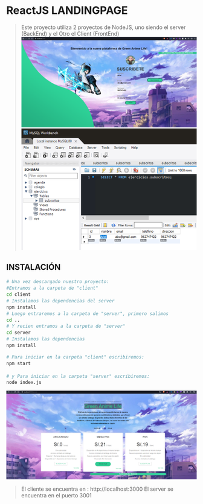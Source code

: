 # ReactJS LANDINGPAGE

> Este proyecto utiliza 2 proyectos de NodeJS, uno siendo el server (BackEnd) y el Otro el Client (FrontEnd)
![](docs/landing1.png)
![](docs/pruebabase.png)

## INSTALACIÓN

```bash
# Una vez descargado nuestro proyecto:
#Entramos a la carpeta de "client"
cd client
# Instalamos las dependencias del server
npm install
# Luego entraremos a la carpeta de "server", primero salimos
cd ..
# Y recien entramos a la carpeta de "server"
cd server
# Instalamos las dependencias
npm install
```

```bash
# Para iniciar en la carpeta "client" escribiremos: 
npm start 

# y Para iniciar en la carpeta "server" escribiremos: 
node index.js

```
![](docs/landing2.png)

>El cliente se encuentra en : http://localhost:3000
>El server se encuentra en el puerto 3001
